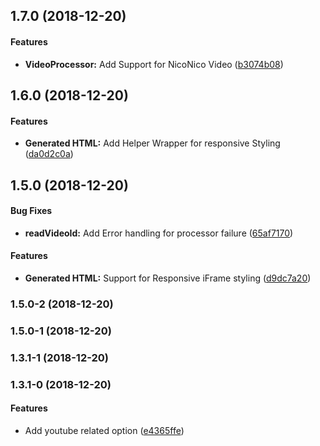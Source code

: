 <a name="1.7.0"></a>
## 1.7.0 (2018-12-20)


#### Features

* **VideoProcessor:** Add Support for NicoNico Video ([b3074b08](git+https://github.com/borgfriend/gatsby-remark-embed-video.git/commit/b3074b08))


<a name="1.6.0"></a>
## 1.6.0 (2018-12-20)


#### Features

* **Generated HTML:** Add Helper Wrapper for responsive Styling ([da0d2c0a](git+https://github.com/borgfriend/gatsby-remark-embed-video.git/commit/da0d2c0a))


<a name="1.5.0"></a>
## 1.5.0 (2018-12-20)


#### Bug Fixes

* **readVideoId:** Add Error handling for processor failure ([65af7170](git+https://github.com/borgfriend/gatsby-remark-embed-video.git/commit/65af7170))


#### Features

* **Generated HTML:** Support for Responsive iFrame styling ([d9dc7a20](git+https://github.com/borgfriend/gatsby-remark-embed-video.git/commit/d9dc7a20))


<a name="1.5.0-2"></a>
### 1.5.0-2 (2018-12-20)


<a name="1.5.0-1"></a>
### 1.5.0-1 (2018-12-20)


<a name="1.3.1-1"></a>
### 1.3.1-1 (2018-12-20)


<a name="1.3.1-0"></a>
### 1.3.1-0 (2018-12-20)


#### Features

* Add youtube related option ([e4365ffe](git+https://github.com/borgfriend/gatsby-remark-embed-video.git/commit/e4365ffe))

